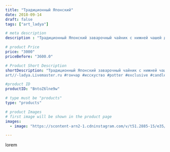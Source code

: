 ```yaml
---
title: "Традиционный Японский"
date: 2018-09-14
draft: false
tags: ["art_ladya"]

# meta description
description : "Традиционный Японский заварочный чайник с нижней чашей для углей или свечи. art_ladya\"Арт Ладья\" Гончарная мастерская в Нижнем Новгороде. Изготовление керамик"

# product Price
price: "3000"
priceBefore: "3600.0"

# Product Short Description
shortDescription: "Традиционный Японский заварочный чайник с нижней чашей для углей или свечи. art_ladya\"Арт Ладья\" Гончарная мастерская в Нижнем Новгороде. Изготовление керамики и мастер//-классы по обучению. https://vk.com/art_ladya art_ladya@mail.ru 
art//-ladya.Livemaster.ru #гончар #исскуство #potter #exclusive #candles #teatradition #керамиканазаказ #handmade #керамика #гончарнаяпосуда #эксклюзивнаякерамика #painter #tea #decor #ceramicar #nntoday #claygoods #restaurant #earthenware #ceramic #design #japanese #японскийчайник #ceramicart #teapot #заварочныйчайник #clay #авторскаякерамика"

#product ID
productID: "BntoZ6lne9w"

# type must be "products"
type: "products"

# product Images
# first image will be shown in the product page
images:
  - image: "https://scontent-arn2-1.cdninstagram.com/v/t51.2885-15/e35/40443289_1929346900489093_5957871413799768835_n.jpg?se=7&tp=1&_nc_ht=scontent-arn2-1.cdninstagram.com&_nc_cat=101&_nc_ohc=PsQGvzJiBFIAX_AhuZ-&ccb=7-4&oh=ac06184f9f4795b5df25f48c5a6a6b43&oe=6083020E&_nc_sid=86f79a&ig_cache_key=MTg2ODMyNzEyMzE4NDExOTY2NA%3D%3D.2-ccb7-4"

---
```

lorem
